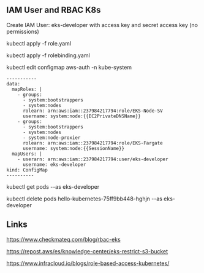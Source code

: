 
## IAM User and RBAC K8s

 Create IAM User: eks-developer with access key and secret access key (no permissions)

 kubectl apply -f role.yaml

 kubectl apply -f rolebinding.yaml

 kubectl edit configmap aws-auth -n kube-system

```
-----------
data:
  mapRoles: |
    - groups:
      - system:bootstrappers
      - system:nodes
      rolearn: arn:aws:iam::237984217794:role/EKS-Node-SV
      username: system:node:{{EC2PrivateDNSName}}
    - groups:
      - system:bootstrappers
      - system:nodes
      - system:node-proxier
      rolearn: arn:aws:iam::237984217794:role/EKS-Fargate
      username: system:node:{{SessionName}}
  mapUsers: |
    - userarn: arn:aws:iam::237984217794:user/eks-developer
      username: eks-developer
kind: ConfigMap
----------
```

kubectl get pods --as eks-developer

kubectl delete  pods hello-kubernetes-75ff9bb448-hghjn --as eks-developer  

## Links
https://www.checkmateq.com/blog/rbac-eks

https://repost.aws/es/knowledge-center/eks-restrict-s3-bucket

https://www.infracloud.io/blogs/role-based-access-kubernetes/

